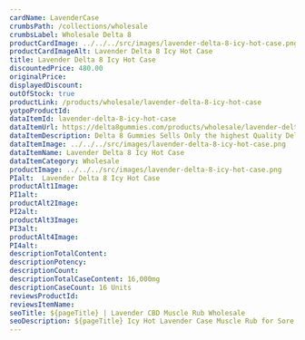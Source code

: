 ```yaml
---
cardName: LavenderCase
crumbsPath: /collections/wholesale
crumbsLabel: Wholesale Delta 8
productCardImage: ../../../src/images/lavender-delta-8-icy-hot-case.png
productCardImageAlt: Lavender Delta 8 Icy Hot Case
title: Lavender Delta 8 Icy Hot Case
discountedPrice: 480.00
originalPrice:
displayedDiscount:
outOfStock: true
productLink: /products/wholesale/lavender-delta-8-icy-hot-case
yotpoProductId: 
dataItemId: lavender-delta-8-icy-hot-case
dataItemUrl: https://delta8gummies.com/products/wholesale/lavender-delta-8-icy-hot-case
dataItemDescription: Delta 8 Gummies Sells Only the highest Quality Delta 8 THC 200mg Pouches Fully Formulated from Hemp. These products are 2018 Federal Farm Bill Legal.
dataItemImage: ../../../src/images/lavender-delta-8-icy-hot-case.png
dataItemName: Lavender Delta 8 Icy Hot Case
dataItemCategory: Wholesale
productImage: ../../../src/images/lavender-delta-8-icy-hot-case.png
PIalt:  Lavender Delta 8 Icy Hot Case
productAlt1Image: 
PI1alt: 
productAlt2Image: 
PI2alt: 
productAlt3Image: 
PI3alt: 
productAlt4Image: 
PI4alt: 
descriptionTotalContent: 
descriptionPotency: 
descriptionCount: 
descriptionTotalCaseContent: 16,000mg
descriptionCaseCount: 16 Units
reviewsProductId: 
reviewsItemName: 
seoTitle: ${pageTitle} | Lavender CBD Muscle Rub Wholesale
seoDescription: ${pageTitle} Icy Hot Lavender Case Muscle Rub for Sore muscles and joints topical muscle rub. PLEASE NOTE We can not ship Delta 8 products to the following states Alaska, Arizona, Arkansas, Colorado, Delaware.
---
```

